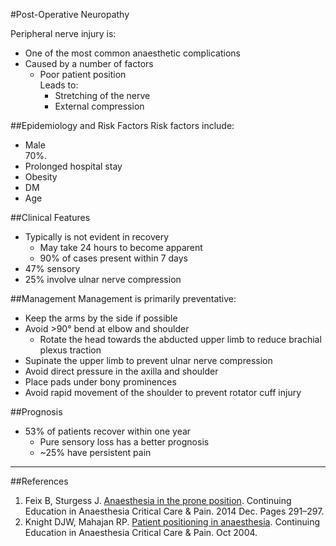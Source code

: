 #Post-Operative Neuropathy

Peripheral nerve injury is:
* One of the most common anaesthetic complications
* Caused by a number of factors
	* Poor patient position  
	Leads to:
		* Stretching of the nerve
		* External compression


##Epidemiology and Risk Factors
Risk factors include:
* Male  
70%.
* Prolonged hospital stay
* Obesity
* DM
* Age


##Clinical Features
* Typically is not evident in recovery  
	* May take 24 hours to become apparent
	* 90% of cases present within 7 days
* 47% sensory
* 25% involve ulnar nerve compression

##Management
Management is primarily preventative:
* Keep the arms by the side if possible
* Avoid >90° bend at elbow and shoulder
	* Rotate the head towards the abducted upper limb to reduce brachial plexus traction
* Supinate the upper limb to prevent ulnar nerve compression
* Avoid direct pressure in the axilla and shoulder
* Place pads under bony prominences
* Avoid rapid movement of the shoulder to prevent rotator cuff injury

##Prognosis
* 53% of patients recover within one year
	* Pure sensory loss has a better prognosis
	* ~25% have persistent pain

---

##References
1. Feix B, Sturgess J. [Anaesthesia in the prone position](https://academic.oup.com/bjaed/article/14/6/291/247907). Continuing Education in Anaesthesia Critical Care & Pain. 2014 Dec. Pages 291–297.
2. Knight DJW, Mahajan RP. [Patient positioning in anaesthesia](https://academic.oup.com/bjaed/article/4/5/160/291023). Continuing Education in Anaesthesia Critical Care & Pain. Oct 2004.